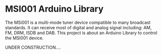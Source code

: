 # MSI001 Arduino Library

The MSi001 is a multi-mode tuner device compatible to many broadcast standards. It can receive most of digital and analog  signal including: AM, FM, DRM, ISDB and DAB. This project is about an Arduino Library to control the MSI001 device.


UNDER CONSTRUCTION.... 


